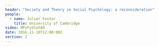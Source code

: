 ```yaml
---
header: "Society and Theory in Social Psychology: a reconsideration"
people:
  - name: Juliet Foster
    title: University of Cambridge
video: MPvFyStwtA0
date: 2016-11-18T12:00:00Z
section: 2
---
```

